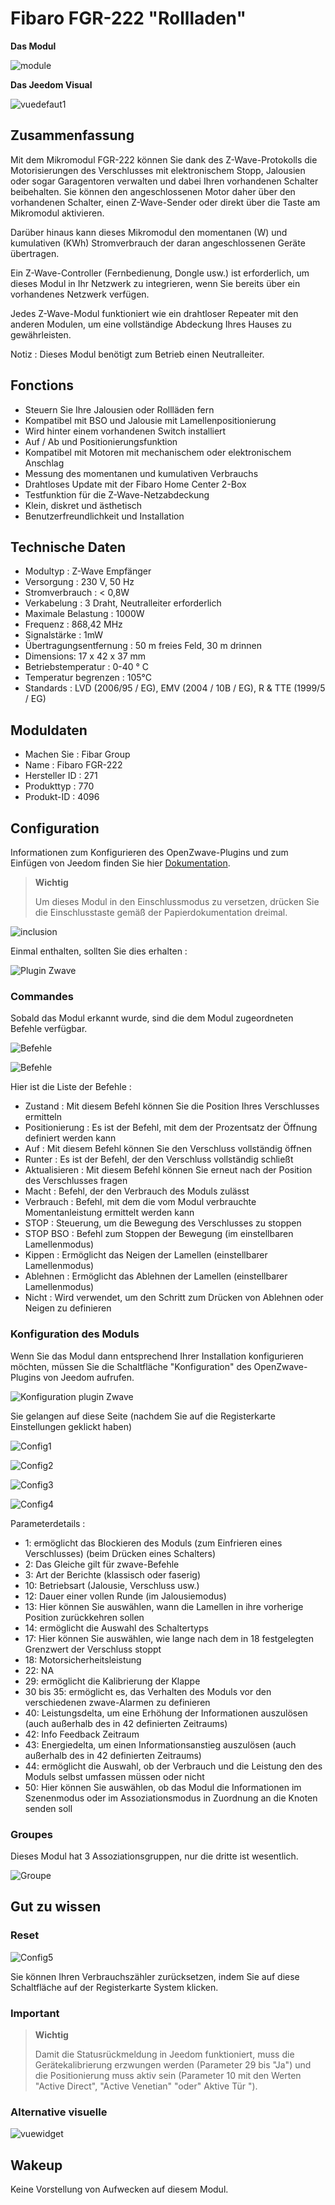 # Fibaro FGR-222 "Rollladen"

**Das Modul**

![module](images/fibaro.fgr222/module.jpg)

**Das Jeedom Visual**

![vuedefaut1](images/fibaro.fgrm222/vuedefaut1.jpg)

## Zusammenfassung

Mit dem Mikromodul FGR-222 können Sie dank des Z-Wave-Protokolls die Motorisierungen des Verschlusses mit elektronischem Stopp, Jalousien oder sogar Garagentoren verwalten und dabei Ihren vorhandenen Schalter beibehalten. Sie können den angeschlossenen Motor daher über den vorhandenen Schalter, einen Z-Wave-Sender oder direkt über die Taste am Mikromodul aktivieren.

Darüber hinaus kann dieses Mikromodul den momentanen (W) und kumulativen (KWh) Stromverbrauch der daran angeschlossenen Geräte übertragen.

Ein Z-Wave-Controller (Fernbedienung, Dongle usw.) ist erforderlich, um dieses Modul in Ihr Netzwerk zu integrieren, wenn Sie bereits über ein vorhandenes Netzwerk verfügen.

Jedes Z-Wave-Modul funktioniert wie ein drahtloser Repeater mit den anderen Modulen, um eine vollständige Abdeckung Ihres Hauses zu gewährleisten.

Notiz : Dieses Modul benötigt zum Betrieb einen Neutralleiter.

## Fonctions

-   Steuern Sie Ihre Jalousien oder Rollläden fern
-   Kompatibel mit BSO und Jalousie mit Lamellenpositionierung
-   Wird hinter einem vorhandenen Switch installiert
-   Auf / Ab und Positionierungsfunktion
-   Kompatibel mit Motoren mit mechanischem oder elektronischem Anschlag
-   Messung des momentanen und kumulativen Verbrauchs
-   Drahtloses Update mit der Fibaro Home Center 2-Box
-   Testfunktion für die Z-Wave-Netzabdeckung
-   Klein, diskret und ästhetisch
-   Benutzerfreundlichkeit und Installation

## Technische Daten

-   Modultyp : Z-Wave Empfänger
-   Versorgung : 230 V, 50 Hz
-   Stromverbrauch : &lt; 0,8W
-   Verkabelung : 3 Draht, Neutralleiter erforderlich
-   Maximale Belastung : 1000W
-   Frequenz : 868,42 MHz
-   Signalstärke : 1mW
-   Übertragungsentfernung : 50 m freies Feld, 30 m drinnen
-   Dimensions: 17 x 42 x 37 mm
-   Betriebstemperatur : 0-40 ° C
-   Temperatur begrenzen : 105°C
-   Standards : LVD (2006/95 / EG), EMV (2004 / 10B / EG), R & TTE (1999/5 / EG)

## Moduldaten

-   Machen Sie : Fibar Group
-   Name : Fibaro FGR-222
-   Hersteller ID : 271
-   Produkttyp : 770
-   Produkt-ID : 4096

## Configuration

Informationen zum Konfigurieren des OpenZwave-Plugins und zum Einfügen von Jeedom finden Sie hier [Dokumentation](https://doc.jeedom.com/de_DE/plugins/automation%20protocol/openzwave/).

> **Wichtig**
>
> Um dieses Modul in den Einschlussmodus zu versetzen, drücken Sie die Einschlusstaste gemäß der Papierdokumentation dreimal.

![inclusion](images/fibaro.fgrm222/inclusion.jpg)

Einmal enthalten, sollten Sie dies erhalten :

![Plugin Zwave](images/fibaro.fgrm222/information.jpg)

### Commandes

Sobald das Modul erkannt wurde, sind die dem Modul zugeordneten Befehle verfügbar.

![Befehle](images/fibaro.fgrm222/commandes.jpg)

![Befehle](images/fibaro.fgrm222/commandes2.jpg)

Hier ist die Liste der Befehle :

-   Zustand : Mit diesem Befehl können Sie die Position Ihres Verschlusses ermitteln
-   Positionierung : Es ist der Befehl, mit dem der Prozentsatz der Öffnung definiert werden kann
-   Auf : Mit diesem Befehl können Sie den Verschluss vollständig öffnen
-   Runter : Es ist der Befehl, der den Verschluss vollständig schließt
-   Aktualisieren : Mit diesem Befehl können Sie erneut nach der Position des Verschlusses fragen
-   Macht : Befehl, der den Verbrauch des Moduls zulässt
-   Verbrauch : Befehl, mit dem die vom Modul verbrauchte Momentanleistung ermittelt werden kann
-   STOP : Steuerung, um die Bewegung des Verschlusses zu stoppen
-   STOP BSO : Befehl zum Stoppen der Bewegung (im einstellbaren Lamellenmodus)
-   Kippen : Ermöglicht das Neigen der Lamellen (einstellbarer Lamellenmodus)
-   Ablehnen : Ermöglicht das Ablehnen der Lamellen (einstellbarer Lamellenmodus)
-   Nicht : Wird verwendet, um den Schritt zum Drücken von Ablehnen oder Neigen zu definieren

### Konfiguration des Moduls

Wenn Sie das Modul dann entsprechend Ihrer Installation konfigurieren möchten, müssen Sie die Schaltfläche "Konfiguration" des OpenZwave-Plugins von Jeedom aufrufen.

![Konfiguration plugin Zwave](images/plugin/bouton_configuration.jpg)

Sie gelangen auf diese Seite (nachdem Sie auf die Registerkarte Einstellungen geklickt haben)

![Config1](images/fibaro.fgrm222/config1.jpg)

![Config2](images/fibaro.fgrm222/config2.jpg)

![Config3](images/fibaro.fgrm222/config3.jpg)

![Config4](images/fibaro.fgrm222/config4.jpg)

Parameterdetails :

-   1: ermöglicht das Blockieren des Moduls (zum Einfrieren eines Verschlusses) (beim Drücken eines Schalters)
-   2: Das Gleiche gilt für zwave-Befehle
-   3: Art der Berichte (klassisch oder faserig)
-   10: Betriebsart (Jalousie, Verschluss usw.)
-   12: Dauer einer vollen Runde (im Jalousiemodus)
-   13: Hier können Sie auswählen, wann die Lamellen in ihre vorherige Position zurückkehren sollen
-   14: ermöglicht die Auswahl des Schaltertyps
-   17: Hier können Sie auswählen, wie lange nach dem in 18 festgelegten Grenzwert der Verschluss stoppt
-   18: Motorsicherheitsleistung
-   22: NA
-   29: ermöglicht die Kalibrierung der Klappe
-   30 bis 35: ermöglicht es, das Verhalten des Moduls vor den verschiedenen zwave-Alarmen zu definieren
-   40: Leistungsdelta, um eine Erhöhung der Informationen auszulösen (auch außerhalb des in 42 definierten Zeitraums)
-   42: Info Feedback Zeitraum
-   43: Energiedelta, um einen Informationsanstieg auszulösen (auch außerhalb des in 42 definierten Zeitraums)
-   44: ermöglicht die Auswahl, ob der Verbrauch und die Leistung den des Moduls selbst umfassen müssen oder nicht
-   50: Hier können Sie auswählen, ob das Modul die Informationen im Szenenmodus oder im Assoziationsmodus in Zuordnung an die Knoten senden soll

### Groupes

Dieses Modul hat 3 Assoziationsgruppen, nur die dritte ist wesentlich.

![Groupe](images/fibaro.fgrm222/groupe.jpg)

## Gut zu wissen

### Reset

![Config5](images/fibaro.fgrm222/config5.jpg)

Sie können Ihren Verbrauchszähler zurücksetzen, indem Sie auf diese Schaltfläche auf der Registerkarte System klicken.

### Important

> **Wichtig**
>
> Damit die Statusrückmeldung in Jeedom funktioniert, muss die Gerätekalibrierung erzwungen werden (Parameter 29 bis "Ja") und die Positionierung muss aktiv sein (Parameter 10 mit den Werten "Active Direct", "Active Venetian" "oder" Aktive Tür ").

### Alternative visuelle

![vuewidget](images/fibaro.fgrm222/vuewidget.jpg)

## Wakeup

Keine Vorstellung von Aufwecken auf diesem Modul.

